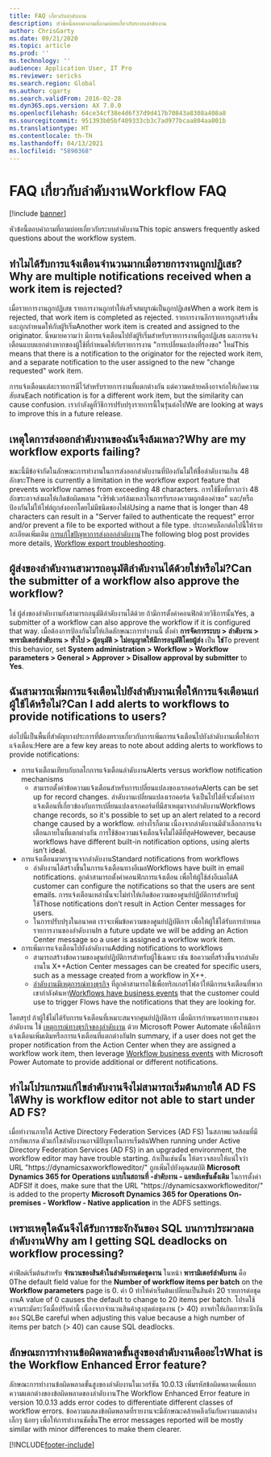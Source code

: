 ```yaml
---
title: FAQ เกี่ยวกับลำดับงาน
description: หัวข้อนี้ตอบคำถามที่ถามบ่อยเกี่ยวกับระบบลำดับงาน
author: ChrisGarty
ms.date: 09/21/2020
ms.topic: article
ms.prod: ''
ms.technology: ''
audience: Application User, IT Pro
ms.reviewer: sericks
ms.search.region: Global
ms.author: cgarty
ms.search.validFrom: 2016-02-28
ms.dyn365.ops.version: AX 7.0.0
ms.openlocfilehash: 64ce34cf38e4d6f37d9d417b70843a8308a408a8
ms.sourcegitcommit: 951393b05bf409333cb3c7ad977bcaa804aa801b
ms.translationtype: HT
ms.contentlocale: th-TH
ms.lasthandoff: 04/13/2021
ms.locfileid: "5890368"
---
```

# <a name="workflow-faq"></a><span data-ttu-id="528a3-103">FAQ เกี่ยวกับลำดับงาน</span><span class="sxs-lookup"><span data-stu-id="528a3-103">Workflow FAQ</span></span>

[!include [banner](../includes/banner.md)]

<span data-ttu-id="528a3-104">หัวข้อนี้ตอบคำถามที่ถามบ่อยเกี่ยวกับระบบลำดับงาน</span><span class="sxs-lookup"><span data-stu-id="528a3-104">This topic answers frequently asked questions about the workflow system.</span></span>

## <a name="why-are-multiple-notifications-received-when-a-work-item-is-rejected"></a><span data-ttu-id="528a3-105">ทำไมได้รับการแจ้งเตือนจำนวนมากเมื่อรายการงานถูกปฏิเสธ?</span><span class="sxs-lookup"><span data-stu-id="528a3-105">Why are multiple notifications received when a work item is rejected?</span></span>
<span data-ttu-id="528a3-106">เมื่อรายการงานถูกปฏิเสธ รายการงานถูกทำให้เสร็จสมบูรณ์เป็นถูกปฏิเสธ</span><span class="sxs-lookup"><span data-stu-id="528a3-106">When a work item is rejected, that work item is completed as rejected.</span></span> <span data-ttu-id="528a3-107">รายการงานอีกรายการถูกสร้างขึ้น และถูกกำหนดให้กับผู้ริเริ่ม</span><span class="sxs-lookup"><span data-stu-id="528a3-107">Another work item is created and assigned to the originator.</span></span> <span data-ttu-id="528a3-108">นี่หมายความว่า มีการแจ้งเตือนไปยังผู้ริเริ่มสำหรับรายการงานที่ถูกปฏิเสธ และการแจ้งเตือนแบบแยกต่างหากของผู้ใช้ที่กำหนดให้กับรายการงาน "การเปลี่ยนแปลงที่ร้องขอ" ใหม่</span><span class="sxs-lookup"><span data-stu-id="528a3-108">This means that there is a notification to the originator for the rejected work item, and a separate notification to the user assigned to the new "change requested" work item.</span></span> 

<span data-ttu-id="528a3-109">การแจ้งเตือนแต่ละรายการมีไว้สำหรับรายการงานที่แตกต่างกัน แต่ความคล้ายคลึงอาจก่อให้เกิดความสับสน</span><span class="sxs-lookup"><span data-stu-id="528a3-109">Each notification is for a different work item, but the similarity can cause confusion.</span></span> <span data-ttu-id="528a3-110">เรากำลังดูที่วิธีการปรับปรุงรายการนี้ในรุ่นต่อไป</span><span class="sxs-lookup"><span data-stu-id="528a3-110">We are looking at ways to improve this in a future release.</span></span>

## <a name="why-are-my-workflow-exports-failing"></a><span data-ttu-id="528a3-111">เหตุใดการส่งออกลำดับงานของฉันจึงล้มเหลว?</span><span class="sxs-lookup"><span data-stu-id="528a3-111">Why are my workflow exports failing?</span></span>
<span data-ttu-id="528a3-112">ขณะนี้มีข้อจำกัดในลักษณะการทำงานในการส่งออกลำดับงานที่ป้องกันไม่ให้ชื่อลำดับงานเกิน 48 อักขระ</span><span class="sxs-lookup"><span data-stu-id="528a3-112">There is currently a limitation in the workflow export feature that prevents workflow names from exceeding 48 characters.</span></span> <span data-ttu-id="528a3-113">การใช้ชื่อที่ยาวกว่า 48 อักขระอาจส่งผลให้เกิดข้อผิดพลาด "เซิร์ฟเวอร์ล้มเหลวในการรับรองความถูกต้องคำขอ" และ/หรือ ป้องกันไม่ให้ไฟล์ถูกส่งออกโดยไม่มีชนิดของไฟล์</span><span class="sxs-lookup"><span data-stu-id="528a3-113">Using a name that is longer than 48 characters can result in a "Server failed to authenticate the request" error and/or prevent a file to be exported  without a file type.</span></span> <span data-ttu-id="528a3-114">ประกาศบล็อกต่อไปนี้ให้รายละเอียดเพิ่มเติม [การแก้ไขปัญหาการส่งออกลำดับงาน](https://community.dynamics.com/ax/b/elandaxdynamicsaxupgradesanddevelopment/archive/2019/04/10/workflow-export-troubleshooting)</span><span class="sxs-lookup"><span data-stu-id="528a3-114">The following blog post provides more details, [Workflow export troubleshooting](https://community.dynamics.com/ax/b/elandaxdynamicsaxupgradesanddevelopment/archive/2019/04/10/workflow-export-troubleshooting).</span></span>

## <a name="can-the-submitter-of-a-workflow-also-approve-the-workflow"></a><span data-ttu-id="528a3-115">ผู้ส่งของลำดับงานสามารถอนุมัติลำดับงานได้ด้วยใช่หรือไม่?</span><span class="sxs-lookup"><span data-stu-id="528a3-115">Can the submitter of a workflow also approve the workflow?</span></span>
<span data-ttu-id="528a3-116">ใช่ ผู้ส่งของลำดับงานยังสามารถอนุมัติลำดับงานได้ด้วย ถ้ามีการตั้งค่าคอนฟิกด้วยวิธีการนั้น</span><span class="sxs-lookup"><span data-stu-id="528a3-116">Yes, a submitter of a workflow can also approve the workflow if it is configured that way.</span></span> <span data-ttu-id="528a3-117">เมื่อต้องการป้องกันไม่ให้เกิดลักษณะการทำงานนี้ ตั้งค่า **การจัดการระบบ > ลำดับงาน > พารามิเตอร์ลำดับงาน > ทั่วไป > ผู้อนุมัติ > ไม่อนุญาตให้มีการอนุมัติโดยผู้ส่ง** เป็น **ใช่**</span><span class="sxs-lookup"><span data-stu-id="528a3-117">To prevent this behavior, set **System administration > Workflow > Workflow parameters > General > Approver > Disallow approval by submitter** to **Yes**.</span></span>

## <a name="can-i-add-alerts-to-workflows-to-provide-notifications-to-users"></a><span data-ttu-id="528a3-118">ฉันสามารถเพิ่มการแจ้งเตือนไปยังลำดับงานเพื่อให้การแจ้งเตือนแก่ผู้ใช้ได้หรือไม่?</span><span class="sxs-lookup"><span data-stu-id="528a3-118">Can I add alerts to workflows to provide notifications to users?</span></span>
<span data-ttu-id="528a3-119">ต่อไปนี้เป็นพื้นที่สำคัญบางประการที่ต้องทราบเกี่ยวกับการเพิ่มการแจ้งเตือนไปยังลำดับงานเพื่อให้การแจ้งเตือน:</span><span class="sxs-lookup"><span data-stu-id="528a3-119">Here are a few key areas to note about adding alerts to workflows to provide notifications:</span></span>
- <span data-ttu-id="528a3-120">การแจ้งเตือนเทียบกับกลไกการแจ้งเตือนลำดับงาน</span><span class="sxs-lookup"><span data-stu-id="528a3-120">Alerts versus workflow notification mechanisms</span></span>
    - <span data-ttu-id="528a3-121">สามารถตั้งค่าข้อความแจ้งเตือนสำหรับการเปลี่ยนแปลงของเรกคอร์ด</span><span class="sxs-lookup"><span data-stu-id="528a3-121">Alerts can be set up for record changes.</span></span> <span data-ttu-id="528a3-122">ลำดับงานเปลี่ยนแปลงเรกคอร์ด จึงเป็นไปได้ที่จะตั้งค่าการแจ้งเตือนที่เกี่ยวข้องกับการเปลี่ยนแปลงเรกคอร์ดที่มีสาเหตุมาจากลำดับงาน</span><span class="sxs-lookup"><span data-stu-id="528a3-122">Workflows change records, so it's possible to set up an alert related to a record change caused by a workflow.</span></span> <span data-ttu-id="528a3-123">อย่างไรก็ตาม เนื่องจากลำดับงานมีตัวเลือกการแจ้งเตือนภายในที่แตกต่างกัน การใช้ข้อความแจ้งเตือนจึงไม่ได้ดีที่สุด</span><span class="sxs-lookup"><span data-stu-id="528a3-123">However, because workflows have different built-in notification options, using alerts isn’t ideal.</span></span>
- <span data-ttu-id="528a3-124">การแจ้งเตือนมาตรฐานจากลำดับงาน</span><span class="sxs-lookup"><span data-stu-id="528a3-124">Standard notifications from workflows</span></span> 
    - <span data-ttu-id="528a3-125">ลำดับงานได้สร้างขึ้นในการแจ้งเตือนทางอีเมล</span><span class="sxs-lookup"><span data-stu-id="528a3-125">Workflows have built in email notifications.</span></span> <span data-ttu-id="528a3-126">ลูกค้าสามารถตั้งค่าคอนฟิกการแจ้งเตือน เพื่อให้ผู้ใช้ส่งอีเมลได้</span><span class="sxs-lookup"><span data-stu-id="528a3-126">A customer can configure the notifications so that the users are sent emails.</span></span> <span data-ttu-id="528a3-127">การแจ้งเตือนเหล่านั้นจะไม่ทำให้เกิดข้อความของศูนย์ปฏิบัติการสำหรับผู้ใช้</span><span class="sxs-lookup"><span data-stu-id="528a3-127">Those notifications don’t result in Action Center messages for users.</span></span>
    - <span data-ttu-id="528a3-128">ในการปรับปรุงในอนาคต เราจะเพิ่มข้อความของศูนย์ปฏิบัติการ เพื่อให้ผู้ใช้ได้รับการกำหนดรายการงานของลำดับงาน</span><span class="sxs-lookup"><span data-stu-id="528a3-128">In a future update we will be adding an Action Center message so a user is assigned a workflow work item.</span></span> 
- <span data-ttu-id="528a3-129">การเพิ่มการแจ้งเตือนไปยังลำดับงาน</span><span class="sxs-lookup"><span data-stu-id="528a3-129">Adding notifications to workflows</span></span>
    - <span data-ttu-id="528a3-130">สามารถสร้างข้อความของศูนย์ปฏิบัติการสำหรับผู้ใช้เฉพาะ เช่น ข้อความที่สร้างขึ้นจากลำดับงานใน X++</span><span class="sxs-lookup"><span data-stu-id="528a3-130">Action Center messages can be created for specific users, such as a message created from a workflow in X++.</span></span>
    - <span data-ttu-id="528a3-131">[ลำดับงานมีเหตุการณ์ทางธุรกิจ](../../dev-itpro/business-events/business-events-workflow.md) ที่ลูกค้าสามารถใช้เพื่อทริกเกอร์โฟลว์ให้มีการแจ้งเตือนที่พวกเขากำลังค้นหา</span><span class="sxs-lookup"><span data-stu-id="528a3-131">[Workflows have business events](../../dev-itpro/business-events/business-events-workflow.md) that the customer could use to trigger Flows have the notifications that they are looking for.</span></span>   

<span data-ttu-id="528a3-132">โดยสรุป ถ้าผู้ใช้ไม่ได้รับการแจ้งเตือนที่เหมาะสมจากศูนย์ปฏิบัติการ เมื่อมีการกำหนดรายการงานของลำดับงาน ใช้ [เหตุการณ์ทางธุรกิจของลำดับงาน](../../dev-itpro/business-events/business-events-workflow.md) ด้วย Microsoft Power Automate เพื่อให้มีการแจ้งเตือนเพิ่มเติมหรือการแจ้งเตือนที่แตกต่างกัน</span><span class="sxs-lookup"><span data-stu-id="528a3-132">In summary, if a user does not get the proper notification from the Action Center when they are assigned a workflow work item, then leverage [Workflow business events](../../dev-itpro/business-events/business-events-workflow.md) with Microsoft Power Automate to provide additional or different notifications.</span></span>

## <a name="why-is-workflow-editor-not-able-to-start-under-ad-fs"></a><span data-ttu-id="528a3-133">ทำไมโปรแกรมแก้ไขลำดับงานจึงไม่สามารถเริ่มต้นภายใต้ AD FS ได้</span><span class="sxs-lookup"><span data-stu-id="528a3-133">Why is workflow editor not able to start under AD FS?</span></span>
<span data-ttu-id="528a3-134">เมื่อทำงานภายใต้ Active Directory Federation Services (AD FS) ในสภาพแวดล้อมที่มีการอัพเกรด ตัวแก้ไขลำดับงานอาจมีปัญหาในการเริ่มต้น</span><span class="sxs-lookup"><span data-stu-id="528a3-134">When running under Active Directory Federation Services (AD FS) in an upgraded environment, the workflow editor may have trouble starting.</span></span> <span data-ttu-id="528a3-135">ถ้าเป็นเช่นนั้น ให้ตรวจสอบให้แน่ใจว่า URL "https://dynamicsaxworkfloweditor/" ถูกเพิ่มไปยังคุณสมบัติ **Microsoft Dynamics 365 for Operations แบบในสถานที่ -ลำดับงาน - แอพลิเคชันดั้งเดิม** ในการตั้งค่า ADFS</span><span class="sxs-lookup"><span data-stu-id="528a3-135">If it does, make sure that the URL "https://dynamicsaxworkfloweditor/" is added to the property **Microsoft Dynamics 365 for Operations On-premises - Workflow - Native application** in the ADFS settings.</span></span>

## <a name="why-am-i-getting-sql-deadlocks-on-workflow-processing"></a><span data-ttu-id="528a3-136">เพราะเหตุใดฉันจึงได้รับการชะงักงันของ SQL บนการประมวลผลลำดับงาน</span><span class="sxs-lookup"><span data-stu-id="528a3-136">Why am I getting SQL deadlocks on workflow processing?</span></span> 
<span data-ttu-id="528a3-137">ค่าฟิลด์เริ่มต้นสำหรับ **จำนวนของสินค้าในลำดับงานต่อชุดงาน** ในหน้า **พารามิเตอร์ลำดับงาน** คือ 0</span><span class="sxs-lookup"><span data-stu-id="528a3-137">The default field value for the **Number of workflow items per batch** on the **Workflow parameters** page is 0.</span></span> <span data-ttu-id="528a3-138">ค่า 0 ทำให้ค่าเริ่มต้นเปลี่ยนเป็นสินค้า 20 รายการต่อชุดงาน</span><span class="sxs-lookup"><span data-stu-id="528a3-138">A value of 0 causes the  default to change to 20 items per batch.</span></span> <span data-ttu-id="528a3-139">โปรดใช้ความระมัดระวังเมื่อปรับค่านี้ เนื่องจากจำนวนสินค้าสูงสุดต่อชุดงาน (> 40) อาจทำให้เกิดการชะงักงันของ SQL</span><span class="sxs-lookup"><span data-stu-id="528a3-139">Be careful when adjusting this value because a high number of items per batch (> 40) can cause SQL deadlocks.</span></span>

## <a name="what-is-the-workflow-enhanced-error-feature"></a><span data-ttu-id="528a3-140">ลักษณะการทำงานข้อผิดพลาดขั้นสูงของลำดับงานคืออะไร</span><span class="sxs-lookup"><span data-stu-id="528a3-140">What is the Workflow Enhanced Error feature?</span></span>
<span data-ttu-id="528a3-141">ลักษณะการทำงานข้อผิดพลาดขั้นสูงของลำดับงานในเวอร์ชัน 10.0.13 เพิ่มรหัสข้อผิดพลาดเพื่อแยกความแตกต่างของข้อผิดพลาดของลำดับงาน</span><span class="sxs-lookup"><span data-stu-id="528a3-141">The Workflow Enhanced Error feature in version 10.0.13 adds error codes to differentiate different classes of workflow errors.</span></span> <span data-ttu-id="528a3-142">ข้อความแสดงข้อผิดพลาดที่รายงานจะมีลักษณะคล้ายคลึงกันกับความแตกต่างเล็กๆ น้อยๆ เพื่อให้การทำงานชัดขึ้น</span><span class="sxs-lookup"><span data-stu-id="528a3-142">The error messages reported will be mostly similar with minor differences to make them clearer.</span></span>


[!INCLUDE[footer-include](../../../includes/footer-banner.md)]
